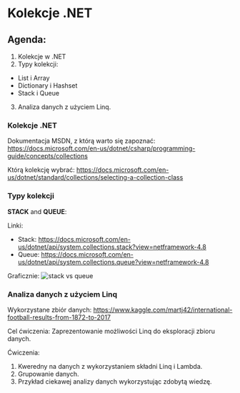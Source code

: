 # Kolekcje .NET

## Agenda:

1. Kolekcje w .NET
2. Typy kolekcji:
- List i Array
- Dictionary i Hashset
- Stack i Queue
3. Analiza danych z użyciem Linq.

### Kolekcje .NET

Dokumentacja MSDN, z którą warto się zapoznać:
https://docs.microsoft.com/en-us/dotnet/csharp/programming-guide/concepts/collections

Którą kolekcję wybrać:
https://docs.microsoft.com/en-us/dotnet/standard/collections/selecting-a-collection-class

### Typy kolekcji

**STACK** and **QUEUE**:

Linki:
- Stack: https://docs.microsoft.com/en-us/dotnet/api/system.collections.stack?view=netframework-4.8
- Queue: https://docs.microsoft.com/en-us/dotnet/api/system.collections.queue?view=netframework-4.8 

Graficznie:
![stack vs queue](https://techdifferences.net/wp-content/uploads/2019/06/Difference-Between-Stack-and-Queue.png)

### Analiza danych z użyciem Linq

Wykorzystane zbiór danych:
https://www.kaggle.com/martj42/international-football-results-from-1872-to-2017

Cel ćwiczenia:
Zaprezentowanie możliwości Linq do eksploracji zbioru danych. 

Ćwiczenia:
1. Kweredny na danych z wykorzystaniem składni Linq i Lambda. 
2. Grupowanie danych.
3. Przykład ciekawej analizy danych wykorzystując zdobytą wiedzę.
